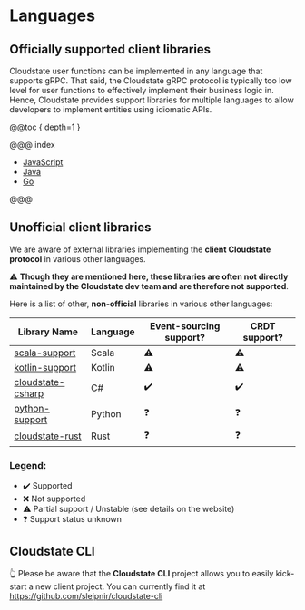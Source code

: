 # Languages

## Officially supported client libraries
Cloudstate user functions can be implemented in any language that supports gRPC. That said, the Cloudstate gRPC protocol is typically too low level for user functions to effectively implement their business logic in. Hence, Cloudstate provides support libraries for multiple languages to allow developers to implement entities using idiomatic APIs.

@@toc { depth=1 }

@@@ index

* [JavaScript](javascript/index.md)
* [Java](java/index.md)
* [Go](go/index.md)

@@@

## Unofficial client libraries
We are aware of external libraries implementing the **client Cloudstate protocol** in various other languages.

:warning: **Though they are mentioned here, these libraries are often not directly maintained by the Cloudstate dev team and are therefore not supported**.
 
Here is a list of other, **non-official** libraries in various other languages:

| Library Name | Language | Event-sourcing support? | CRDT support? |
|--------------|----------|----------------------|---------------|
| [scala-support](https://github.com/cloudstateio/cloudstate/tree/master/scala-support/src/main) | Scala | :warning: | :warning: |
| [kotlin-support](https://github.com/cloudstateio/kotlin-support) | Kotlin | :warning: | :warning: |
| [cloudstate-csharp](https://github.com/nagytech/cloudstate-csharp)| C# | :heavy_check_mark: | :heavy_check_mark: | 
| [python-support](https://github.com/marcellanz/cloudstate_python-support/tree/feature/python-support)| Python | :question: | :question: |
| [cloudstate-rust](https://github.com/sleipnir/cloudstate-rust)| Rust | :question: | :question: |

### Legend:
- :heavy_check_mark: Supported
- :x: Not supported
- :warning: Partial support / Unstable (see details on the website)
- :question: Support status unknown

## Cloudstate CLI
:point_up_2: Please be aware that the **Cloudstate CLI** project allows you to easily kick-start a new client project. 
You can currently find it at https://github.com/sleipnir/cloudstate-cli
